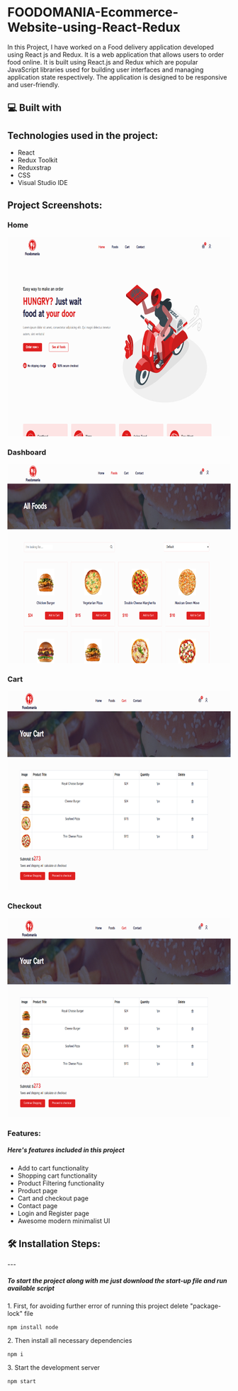 # FOODOMANIA-Ecommerce-Website-using-React-Redux

In this Project, I have worked on a Food delivery application developed using React js and Redux. It is a web application that allows users to order food online. It is built using React.js and Redux which are popular JavaScript libraries used for building user interfaces and managing application state respectively. The application is designed to be responsive and user-friendly.


<h2>💻 Built with</h2>

Technologies used in the project:
---

*   React
*   Redux Toolkit
*   Reduxstrap
*   CSS
*   Visual Studio IDE


<h2>Project Screenshots:</h2>

### Home

<img src="https://github.com/HarishRJ/Food-Delivery-Ecommerce-Website-using-React-Redux/blob/main/Screeenshots/Home.png" alt="project-screenshot" width="850" height="450/">

### Dashboard

<img src="https://github.com/HarishRJ/Food-Delivery-Ecommerce-Website-using-React-Redux/blob/main/Screeenshots/Foods.png" alt="project-screenshot" width="850" height="450/">

### Cart

<img src="https://github.com/HarishRJ/Food-Delivery-Ecommerce-Website-using-React-Redux/blob/main/Screeenshots/Cart.png" alt="project-screenshot" width="850" height="450/">

### Checkout

<img src="https://github.com/HarishRJ/Food-Delivery-Ecommerce-Website-using-React-Redux/blob/main/Screeenshots/Checkout.png" alt="project-screenshot" width="850" height="450/">


### Features:

##### Here's features included in this project

- Add to cart functionality
- Shopping cart functionality
- Product Filtering functionality
- Product page
- Cart and checkout page
- Contact page
- Login and Register page
- Awesome modern minimalist UI


<h2>🛠️ Installation Steps:</h2>
---

##### To start the project along with me just download the start-up file and run available script

<p>1. First, for avoiding further error of running this project delete "package-lock" file</p>

```
npm install node
```

<p>2. Then install all necessary dependencies</p>

```
npm i
```

<p>3. Start the development server</p>

```
npm start
```


